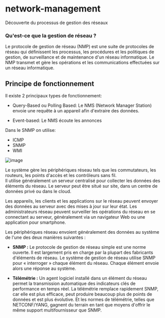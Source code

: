 # network-management
Découverte du processus de gestion des réseaux

### Qu'est-ce que la gestion de réseau ?
Le protocole de gestion de réseau (NMP) est une suite de protocoles de réseau qui définissent les processus, les procédures et les politiques de gestion, de surveillance et de maintenance d'un réseau informatique. Le NMP transmet et gère les opérations et les communications effectuées sur un réseau informatique.



## Principe de fonctionnement
Il existe 2 principaux types de fonctionnement:
* Query-Based ou Polling Based: Le NMS (Network Manager Station) envoie une requête à un appareil afin d'extraire des données.

* Event-based: Le NMS écoute les annonces

Dans le SNMP on utilise:
* ICMP
* SNMP
* WMI

![image](https://user-images.githubusercontent.com/83721477/168546791-955c897e-35ac-4fea-b61a-f035036fa1f1.png)

Le système gère les périphériques réseau tels que les commutateurs, les routeurs, les points d'accès et les contrôleurs sans fil.<br>
Il utilise généralement un serveur centralisé pour collecter les données des éléments du réseau. Le serveur peut être situé sur site, dans un centre de données privé ou dans le cloud.<br>

Les appareils, les clients et les applications sur le réseau peuvent envoyer des données au serveur avec des mises à jour sur leur état. Les administrateurs réseau peuvent surveiller les opérations du réseau en se connectant au serveur, généralement via un navigateur Web ou une application pour smartphone.<br>

Les périphériques réseau envoient généralement des données au système de l'une des deux manières suivantes :

* **SNMP :** Le protocole de gestion de réseau simple est une norme ouverte. Il est largement pris en charge par la plupart des fabricants d'éléments de réseau. Le système de gestion de réseau utilise SNMP pour « interroger » chaque élément du réseau. Chaque élément envoie alors une réponse au système.

* **Télémétrie :** Un agent logiciel installé dans un élément du réseau permet la transmission automatique des indicateurs clés de performance en temps réel. La télémétrie remplace rapidement SNMP, car elle est plus efficace, peut produire beaucoup plus de points de données et est plus évolutive. Et les normes de télémétrie, telles que NETCONF/YANG, gagnent du terrain en tant que moyens d'offrir le même support multifournisseur que SNMP.
